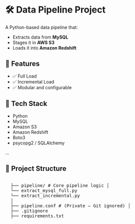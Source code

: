 # 🛠️ Data Pipeline Project

A Python-based data pipeline that:
- Extracts data from **MySQL**
- Stages it in **AWS S3**
- Loads it into **Amazon Redshift**

## 🚀 Features

- ✅ Full Load
- ✅ Incremental Load
- ✅ Modular and configurable

## 🔧 Tech Stack

- Python
- MySQL
- Amazon S3
- Amazon Redshift
- Boto3
- psycopg2 / SQLAlchemy

...

## 📁 Project Structure

<pre lang="no-highlight"> 
  ├── pipeline/ # Core pipeline logic │ 
  └── extract_mysql_full.py  
  └── extract_incremental.py 
  │ 
  ├── pipeline.conf # (Private – Git ignored) │ 
  ├── .gitignore 
  ├── requirements.txt  

   </pre>
